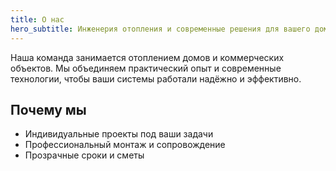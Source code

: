 ```yaml
---
title: О нас
hero_subtitle: Инженерия отопления и современные решения для вашего дома
---
```


Наша команда занимается отоплением домов и коммерческих объектов. Мы объединяем практический опыт и современные технологии, чтобы ваши системы работали надёжно и эффективно.

## Почему мы

- Индивидуальные проекты под ваши задачи
- Профессиональный монтаж и сопровождение
- Прозрачные сроки и сметы
